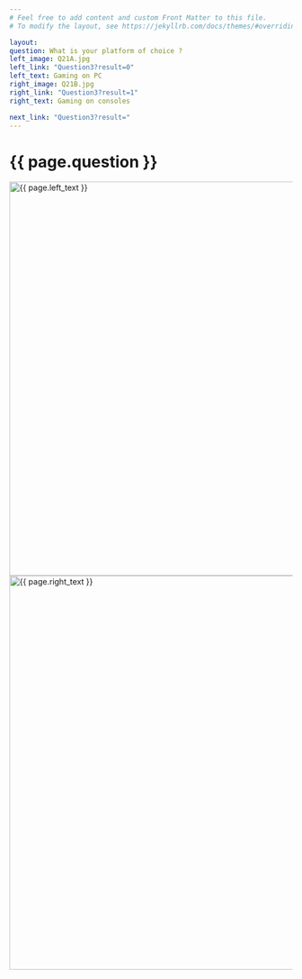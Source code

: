 ```yaml
---
# Feel free to add content and custom Front Matter to this file.
# To modify the layout, see https://jekyllrb.com/docs/themes/#overriding-theme-defaults

layout: 
question: What is your platform of choice ?
left_image: Q21A.jpg
left_link: "Question3?result=0"
left_text: Gaming on PC
right_image: Q21B.jpg
right_link: "Question3?result=1"
right_text: Gaming on consoles

next_link: "Question3?result="
---
```

<html lang="en">
<head>
  <title>{{ page.question }}</title>
  <meta charset="utf-8">
  <meta name="viewport" content="width=device-width, initial-scale=1">
  <link rel="stylesheet" href="https://maxcdn.bootstrapcdn.com/bootstrap/3.3.7/css/bootstrap.min.css">
  <script src="https://ajax.googleapis.com/ajax/libs/jquery/3.3.1/jquery.min.js"></script>
  <script src="https://maxcdn.bootstrapcdn.com/bootstrap/3.3.7/js/bootstrap.min.js"></script>
  <script type="text/javascript">
	function gen_url(choice) {
		var result = /[&?]result=([^&]+)/.exec(location.search);
		result = result ? result[1].replace(/"/g, '&quot;') : '';
		result = "<a href=\"{{ page.next_link }}".concat(result,choice).concat("\">");
		document.write(result);
	}
  </script>
</head>
<body>

<div class="jumbotron text-center">
  <h1>{{ page.question }}</h1>
</div>

<div class="container">
  <div class="row">
	<div class="col-sm-6">
	  <script>gen_url("0");</script>
		<img src="{{ page.left_image }}" class="img-responsive" alt="{{ page.left_text }}" width="700" height="700"> 
	</div>
	<div class="col-sm-6">
	  <script>gen_url("1");</script>
		<img src="{{ page.right_image }}" class="img-responsive" alt="{{ page.right_text }}" width="700" height="700"> 
	</div>
  </div>
</div>

</body>
</html>
